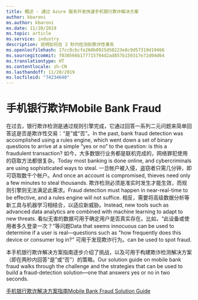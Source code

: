 ```yaml
---
title: 概述 - 通过 Azure 服务开发快速手机银行欺诈解决方案
author: kbaroni
ms.author: kbaroni
ms.date: 11/20/2019
ms.topic: article
ms.service: industry
description: 说明如何在 2 秒内检测到欺诈性事务
ms.openlocfilehash: 17cc8cbcfe260b0925d50223e8c9d57319d19466
ms.sourcegitcommit: f030566b177715794d2ad857b150317e72d04d64
ms.translationtype: HT
ms.contentlocale: zh-CN
ms.lasthandoff: 11/20/2019
ms.locfileid: "74234640"
---
```

# <a name="mobile-bank-fraud"></a><span data-ttu-id="ce9e9-103">手机银行欺诈</span><span class="sxs-lookup"><span data-stu-id="ce9e9-103">Mobile Bank Fraud</span></span>

<span data-ttu-id="ce9e9-104">在过去，银行欺诈检测是通过规则引擎完成，它通过回答一系列二元问题来简单回答这是否是欺诈性交易：“是”或“否”。</span><span class="sxs-lookup"><span data-stu-id="ce9e9-104">In the past, bank fraud detection was accomplished using a rules engine, which went down a set of binary questions to arrive at a simple “yes or no” to the question: is this a fraudulent transaction?</span></span> <span data-ttu-id="ce9e9-105">如今，大多数银行业务都是联机完成的，网络罪犯使用的窃取方法都很复杂。</span><span class="sxs-lookup"><span data-stu-id="ce9e9-105">Today most banking is done online, and cybercriminals are using sophisticated ways to steal.</span></span> <span data-ttu-id="ce9e9-106">一旦帐户被入侵，盗窃者只需几分钟，即可窃取数千个帐户。</span><span class="sxs-lookup"><span data-stu-id="ce9e9-106">And once an account is compromised, thieves need only a few minutes to steal thousands.</span></span> <span data-ttu-id="ce9e9-107">欺诈检测必须是准实时发生才能生效，而规则引擎则无法满足此需求。</span><span class="sxs-lookup"><span data-stu-id="ce9e9-107">Fraud detection must happen in near-real-time to be effective, and a rules engine will not suffice.</span></span> <span data-ttu-id="ce9e9-108">相反，需要将高级数据分析等新工具与机器学习相结合，以适应新威胁。</span><span class="sxs-lookup"><span data-stu-id="ce9e9-108">Instead, new tools such as advanced data analytics are combined with machine learning to adapt to new threats.</span></span> <span data-ttu-id="ce9e9-109">看似无害的数据可用于确定用户是否真实存在。比如，“此设备或使用者多久登录一次？”等问题</span><span class="sxs-lookup"><span data-stu-id="ce9e9-109">Data that seems innocuous can be used to determine if a user is real—questions such as "how frequently does this device or consumer log in?"</span></span> <span data-ttu-id="ce9e9-110">可用于发现欺诈行为。</span><span class="sxs-lookup"><span data-stu-id="ce9e9-110">can be used to spot fraud.</span></span>

<span data-ttu-id="ce9e9-111">本手机银行欺诈解决方案指南逐步介绍了挑战，以及可用于构建欺诈检测解决方案（即在两秒内回答“是”或“否”）的策略。</span><span class="sxs-lookup"><span data-stu-id="ce9e9-111">Our solution guide on mobile bank fraud walks through the challenge and the strategies that can be used to build a fraud-detection solution—one that answers yes or no in two seconds.</span></span>

[<span data-ttu-id="ce9e9-112">手机银行欺诈解决方案指南</span><span class="sxs-lookup"><span data-stu-id="ce9e9-112">Mobile Bank Fraud Solution Guide</span></span>](https://download.microsoft.com/download/0/1/5/0150425C-14C7-41F4-97EA-3DE57B678C51/IndSG_FraudDetection.pdf)
